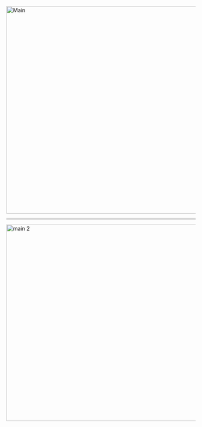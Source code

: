 
<img width="755" height="551" alt="Main" src="https://github.com/user-attachments/assets/2fed1a41-5981-4b68-9a52-6d8f4804a939" />

----

<img width="728" height="522" alt="main 2" src="https://github.com/user-attachments/assets/956f8973-81a4-4302-a277-33c07637c72e" />

